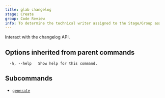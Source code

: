```yaml
---
title: glab changelog
stage: Create
group: Code Review
info: To determine the technical writer assigned to the Stage/Group associated with this page, see https://about.gitlab.com/handbook/product/ux/technical-writing/#assignments
---
```


<!--
This documentation is auto generated by a script.
Please do not edit this file directly. Run `make gen-docs` instead.
-->

Interact with the changelog API.

## Options inherited from parent commands

```plaintext
  -h, --help   Show help for this command.
```

## Subcommands

- [`generate`](/docs/changelog/generate)

